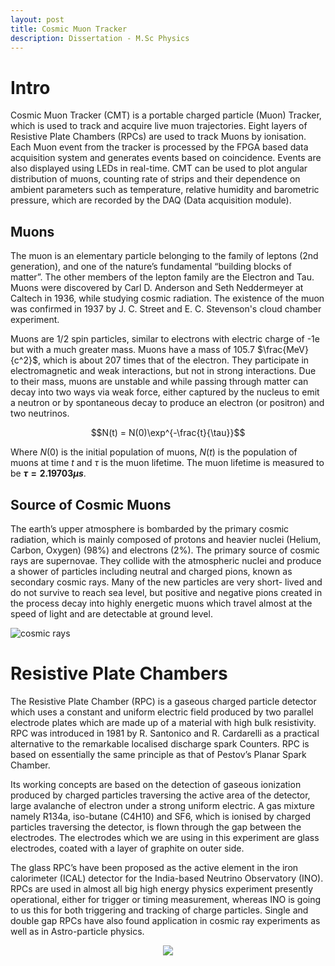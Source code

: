 ```yaml
---
layout: post
title: Cosmic Muon Tracker
description: Dissertation - M.Sc Physics
---
```


# Intro

Cosmic Muon Tracker (CMT) is a portable charged particle (Muon) Tracker, which is used to track and acquire live muon trajectories. Eight layers of Resistive Plate Chambers (RPCs) are used to track Muons by ionisation. Each Muon event from the tracker is processed by the FPGA based data acquisition system and generates events based on coincidence. Events are also displayed using LEDs in real-time. CMT can be used to plot angular distribution of muons, counting rate of strips and their dependence on ambient parameters such as temperature, relative humidity and barometric pressure, which are recorded by the DAQ (Data acquisition module).

## Muons
The muon is an elementary particle belonging to the family of leptons (2nd generation),
and one of the nature’s fundamental “building blocks of matter”. The other members of the
lepton family are the Electron and Tau. Muons were discovered by Carl D. Anderson and
Seth Neddermeyer at Caltech in 1936, while studying cosmic radiation. The existence of the
muon was confirmed in 1937 by J. C. Street and E. C. Stevenson's cloud chamber
experiment.

Muons are 1/2 spin particles, similar to electrons with electric charge of -1e but with a
much greater mass. Muons have a mass of 105.7 $\frac{MeV}{c^2}$, which is about 207 times that of
the electron. They participate in electromagnetic and weak interactions, but not in strong
interactions. Due to their mass, muons are unstable and while passing through matter can
decay into two ways via weak force, either captured by the nucleus to emit a neutron or by
spontaneous decay to produce an electron (or positron) and two neutrinos.

$$N(t) = N(0)\exp^{-\frac{t}{\tau}}$$

Where $N(0)$ is the initial population of muons, $N(t)$ is the population of muons at time $t$ and $\tau$ is the muon lifetime. The muon lifetime is measured to be **$\tau = 2.19703 \mu s$**.

## Source of Cosmic Muons

The earth’s upper atmosphere is bombarded by the primary cosmic radiation, which is
mainly composed of protons and heavier nuclei (Helium, Carbon, Oxygen) (98%) and
electrons (2%). The primary source of cosmic rays are supernovae. They collide with the
atmospheric nuclei and produce a shower of particles including neutral and charged pions,
known as secondary cosmic rays. Many of the new particles are very short- lived and do not
survive to reach sea level, but positive and negative pions created in the process decay into
highly energetic muons which travel almost at the speed of light and are detectable at
ground level.

![cosmic rays](https://astronuclphysics.info/KosmZareniSek.gif)

# Resistive Plate Chambers

The Resistive Plate Chamber (RPC) is a gaseous charged particle detector which uses
a constant and uniform electric field produced by two parallel electrode plates which are
made up of a material with high bulk resistivity. RPC was introduced in 1981 by R. Santonico
and R. Cardarelli as a practical alternative to the remarkable localised discharge spark
Counters. RPC is based on essentially the same principle as that of Pestov’s Planar Spark
Chamber.

Its working concepts are based on the detection of gaseous ionization produced by
charged particles traversing the active area of the detector, large avalanche of electron
under a strong uniform electric. A gas mixture namely R134a, iso-butane (C4H10) and SF6,
which is ionised by charged particles traversing the detector, is flown through the gap
between the electrodes. The electrodes which we are using in this experiment are glass
electrodes, coated with a layer of graphite on outer side.

The glass RPC’s have been proposed as the active element in the iron calorimeter
(ICAL) detector for the India-based Neutrino Observatory (INO). RPCs are used in almost all
big high energy physics experiment presently operational, either for trigger or timing
measurement, whereas INO is going to us this for both triggering and tracking of charge
particles. Single and double gap RPCs have also found application in cosmic ray experiments
as well as in Astro-particle physics.

<p align="center">
  <img src="{{ '/assets/images/CMT.png' }}"/>
</p>



